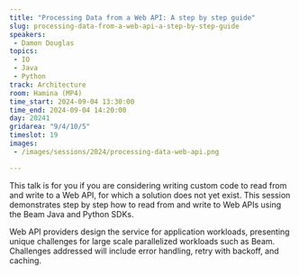 ```yaml
---
title: "Processing Data from a Web API: A step by step guide"
slug: processing-data-from-a-web-api-a-step-by-step-guide
speakers:
 - Damon Douglas
topics:
 - IO
 - Java
 - Python
track: Architecture
room: Hamina (MP4)
time_start: 2024-09-04 13:30:00
time_end: 2024-09-04 14:20:00
day: 20241
gridarea: "9/4/10/5"
timeslot: 19
images:
 - /images/sessions/2024/processing-data-web-api.png 

---
```


This talk is for you if you are considering writing custom code to read from and write to a Web API, for which a solution does not yet exist. This session demonstrates step by step how to read from and write to Web APIs using the Beam Java and Python SDKs. 

Web API providers design the service for application workloads, presenting unique challenges for large scale parallelized workloads such as Beam. Challenges addressed will include error handling, retry with backoff, and caching.